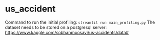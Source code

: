 # us_accident
Command to run the initial profiling: `streamlit run main_profiling.py`
The dataset needs to be stored on a postgresql server: <https://www.kaggle.com/sobhanmoosavi/us-accidents/data#>
